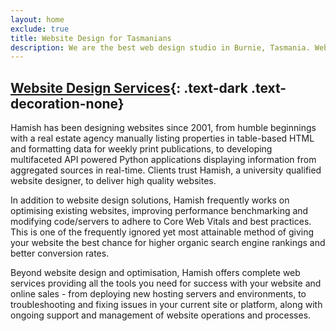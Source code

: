```yaml
---
layout: home
exclude: true
title: Website Design for Tasmanians
description: We are the best web design studio in Burnie, Tasmania. Website design in Tasmania by qualified and experienced developers. We deliver high quality websites.
---
```


## [Website Design Services](/services/){: .text-dark .text-decoration-none}
Hamish has been designing websites since 2001, from humble beginnings with a real estate agency manually listing properties in table-based HTML and formatting data for weekly print publications, to developing multifaceted API powered Python applications displaying information from aggregated sources in real-time. Clients trust Hamish, a university qualified website designer, to deliver high quality websites.  

In addition to website design solutions, Hamish frequently works on optimising existing websites, improving performance benchmarking and modifying code/servers to adhere to Core Web Vitals and best practices. This is one of the frequently ignored yet most attainable method of giving your website the best chance for higher organic search engine rankings and better conversion rates.  

Beyond website design and optimisation, Hamish offers complete web services providing all the tools you need for success with your website and online sales - from deploying new hosting servers and environments, to troubleshooting and fixing issues in your current site or platform, along with ongoing support and management of website operations and processes.